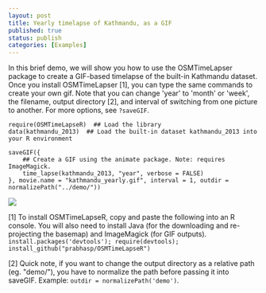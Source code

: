 ```yaml
---
layout: post
title: Yearly timelapse of Kathmandu, as a GIF
published: true
status: publish
categories: [Examples]
---
```

 
In this brief demo, we will show you how to use the OSMTimeLapser package to create a GIF-based timelapse of the built-in Kathmandu dataset. Once you install OSMTimeLapser [1], you can type the same commands to create your own gif. Note that you can change 'year' to 'month' or 'week', the filename, output directory [2], and interval of switching from one picture to another. For more options, see `?saveGIF`.
 

    require(OSMTimeLapseR)  ## Load the library
    data(kathmandu_2013)  ## Load the built-in dataset kathmandu_2013 into your R environment
    
    saveGIF({
        ## Create a GIF using the animate package. Note: requires ImageMagick.
        time_lapse(kathmandu_2013, "year", verbose = FALSE)
    }, movie.name = "kathmandu_yearly.gif", interval = 1, outdir = normalizePath("../demo/"))

![]({{site.url}}/demo/kathmandu_yearly.gif)
 
[1] To install OSMTimeLapseR, copy and paste the following into an R console. You will also need to install Java (for the downloading and re-projecting the basemap) and ImageMagick (for GIF outputs).
```install.packages('devtools'); require(devtools); install_github("prabhasp/OSMTimeLapseR")```
 
[2] Quick note, if you want to change the output directory as a relative path (eg. "demo/"), you have to normalize the path before passing it into saveGIF. Example: `outdir = normalizePath('demo')`.
